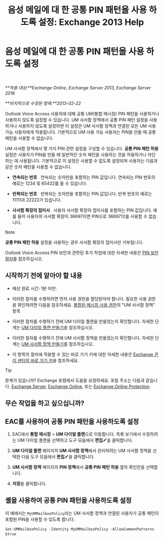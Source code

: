 ﻿---
title: '음성 메일에 대 한 공통 PIN 패턴을 사용 하도록 설정: Exchange 2013 Help'
TOCTitle: 음성 메일에 대 한 공통 PIN 패턴을 사용 하도록 설정
ms:assetid: 9940a8c2-f576-4089-ab96-8b318ad3da0f
ms:mtpsurl: https://technet.microsoft.com/ko-kr/library/JJ673546(v=EXCHG.150)
ms:contentKeyID: 50556046
ms.date: 05/22/2018
mtps_version: v=EXCHG.150
ms.translationtype: MT
---

# 음성 메일에 대 한 공통 PIN 패턴을 사용 하도록 설정

 

_**적용 대상:**Exchange Online, Exchange Server 2013, Exchange Server 2016_

_**마지막으로 수정된 항목:**2013-02-22_

Outlook Voice Access 사용자에 대해 공통 UM(통합 메시징) PIN 패턴을 사용하거나 사용하지 않도록 설정할 수 있습니다. UM 사서함 정책에서 공통 PIN 패턴 설정을 사용하거나 사용하지 않도록 설정하면 이 설정은 UM 사서함 정책과 연결된 모든 UM 사용 가능 사용자에게 적용됩니다. 기본적으로 UM 사용 가능 사용자는 PIN을 만들 때 공통 패턴을 사용할 수 없습니다.

UM 사서함 정책에서 몇 가지 PIN 관련 설정을 구성할 수 있습니다. **공통 PIN 패턴 허용** 설정은 사용자가 PIN을 만들 때 일반적인 숫자 패턴을 사용하는 것을 허용하거나 차단하는 데 사용됩니다. 기본적으로 이 설정은 사용할 수 없도록 설정되며 사용자는 다음과 같은 숫자 패턴을 사용할 수 없습니다.

  - **연속되는 번호**   연속되는 숫자만을 포함하는 PIN 값입니다. 연속되는 PIN 번호의 예로는 1234 및 65432를 들 수 있습니다.

  - **반복되는 번호**   반복되는 숫자만을 포함하는 PIN 값입니다. 반복 번호의 예로는 11111과 22222가 있습니다.

  - **사서함 확장의 접미사**   사용자 사서함 확장의 접미사를 포함하는 PIN 값입니다. 예를 들어 사용자의 사서함 확장이 36697이면 PIN으로 3669712를 사용할 수 없습니다.


> [!NOTE]
> <STRONG>공통 PIN 패턴 허용</STRONG> 설정을 사용하는 경우 사서함 확장의 접미사만 거부됩니다.



Outlook Voice Access PIN 보안과 관련된 추가 작업에 대한 자세한 내용은 [PIN 보안 절차](pin-security-procedures-exchange-2013-help.md)를 참조하십시오.

## 시작하기 전에 알아야 할 내용

  - 예상 완료 시간: 1분 미만.

  - 이러한 절차를 수행하려면 먼저 사용 권한을 할당받아야 합니다. 필요한 사용 권한을 확인하려면 다음을 참조하세요. [통합된 메시징 사용 권한](unified-messaging-permissions-exchange-2013-help.md)의 "UM 사서함 정책" 항목

  - 이러한 절차를 수행하기 전에 UM 다이얼 플랜을 만들었는지 확인합니다. 자세한 단계는 [UM 다이얼 플랜 만들기](create-a-um-dial-plan-exchange-2013-help.md)을 참조하십시오.

  - 이러한 절차를 수행하기 전에 UM 사서함 정책을 만들었는지 확인합니다. 자세한 단계는 [UM 사서함 정책 만들기](create-a-um-mailbox-policy-exchange-2013-help.md)를 참조하십시오.

  - 이 항목의 절차에 적용할 수 있는 바로 가기 키에 대한 자세한 내용은 [Exchange 관리 센터의 바로 가기 키](keyboard-shortcuts-in-the-exchange-admin-center-exchange-online-protection-help.md)을 참조하세요.


> [!TIP]
> 문제가 있습니까? Exchange 포럼에서 도움을 요청하세요. 포럼 주소는 다음과 같습니다. <A href="https://go.microsoft.com/fwlink/p/?linkid=60612">Exchange Server</A>, <A href="https://go.microsoft.com/fwlink/p/?linkid=267542">Exchange Online</A>, 또는 <A href="https://go.microsoft.com/fwlink/p/?linkid=285351">Exchange Online Protection</A>.



## 무슨 작업을 하고 싶으십니까?

## EAC를 사용하여 공통 PIN 패턴을 사용하도록 설정

1.  EAC에서 **통합 메시징** \> **UM 다이얼 플랜**으로 이동합니다. 목록 보기에서 수정하려는 UM 다이얼 플랜을 선택하고 도구 모음에서 **편집**![편집 아이콘](images/JJ218640.6f53ccb2-1f13-4c02-bea0-30690e6ea71d(EXCHG.150).gif "편집 아이콘")을 클릭합니다.

2.  **UM 다이얼 플랜** 페이지의 **UM 사서함 정책**에서 관리하려는 UM 사서함 정책을 선택한 다음 도구 모음에서 **편집**![편집 아이콘](images/JJ218640.6f53ccb2-1f13-4c02-bea0-30690e6ea71d(EXCHG.150).gif "편집 아이콘")을 클릭합니다.

3.  **UM 사서함 정책** 페이지의 **PIN 정책**에서 **공통 PIN 패턴 허용** 옆의 확인란을 선택합니다.

4.  **저장**을 클릭합니다.

## 셸을 사용하여 공통 PIN 패턴을 사용하도록 설정

이 예에서는 `MyUMMailboxPolicy`라는 UM 사서함 정책과 연결된 사용자가 공통 패턴이 포함된 PIN을 사용할 수 있도록 합니다.

    Set-UMMailboxPolicy -Identity MyUMMailboxPolicy -AllowCommonPatterns $true

